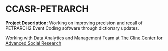 # CCASR-PETRARCH

**Project Description:** Working on improving precision and recall of PETRARCH2 Event Coding software through dictionary updates. 

Working with Data Analytics and Management Team at [The Cline Center for Advanced Social Research](https://clinecenter.illinois.edu/ "Cline Center Homepage")
